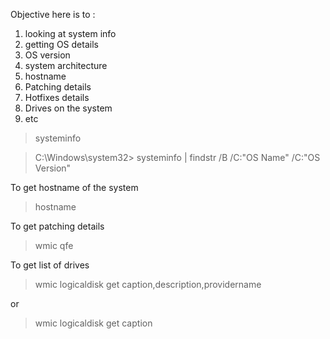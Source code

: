 Objective here is to :

1. looking at system info
2. getting OS details
3. OS version
4. system architecture
5. hostname
6. Patching details
7. Hotfixes details
8. Drives on the system
9. etc

>systeminfo

>C:\Windows\system32> systeminfo | findstr /B /C:"OS Name" /C:"OS Version"

To get hostname of the system

>hostname

To get patching details

>wmic qfe

To get list of drives

>wmic  logicaldisk get caption,description,providername

or 
>wmic logicaldisk get caption

 

